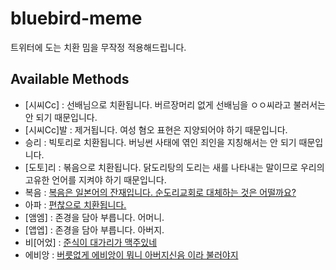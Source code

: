 # bluebird-meme

트위터에 도는 치환 밈을 무작정 적용해드립니다.

## Available Methods

- \[시씨Cc\] : 선배님으로 치환됩니다. 버르장머리 없게 선배님을 ㅇㅇ씨라고 불러서는 안 되기 때문입니다.
- \[시씨Cc\]발 : 제거됩니다. 여성 혐오 표현은 지양되어야 하기 때문입니다.
- 승리 : 빅토리로 치환됩니다. 버닝썬 사태에 엮인 죄인을 지칭해서는 안 되기 때문입니다.
- \[도토\]리 : 볶음으로 치환됩니다. 닭도리탕의 도리는 새를 나타내는 말이므로 우리의 고유한 언어를 지켜야 하기 때문입니다.
- 복음 : [복음은 일본어의 잔재입니다. 순도리교회로 대체하는 것은 어떨까요?](https://twitter.com/potatosalad775/status/1150060888465915904)
- 아파 : [편찮으로 치환됩니다.](https://twitter.com/gaeulbyul/status/1133974177872920576)
- \[앰엠\] : 존경을 담아 부릅니다. 어머니.
- \[앱엡\] : 존경을 담아 부릅니다. 아버지.
- 비\[어었\] : [준식이 대가리가 맥주있네](https://twitter.com/E_Beezom/status/915060637331447808)
- 에비앙 : [버릇없게 에비앙이 뭐니 아버지신음 이라 불러야지](https://twitter.com/xxx__owl/status/1218118908688752640)